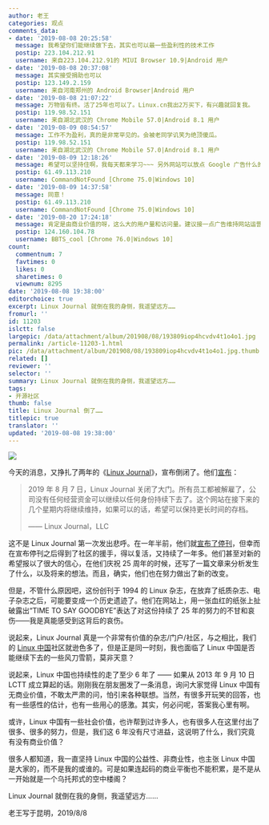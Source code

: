```yaml
---
author: 老王
categories: 观点
comments_data:
- date: '2019-08-08 20:25:58'
  message: 我希望你们能继续做下去，其实也可以最一些盈利性的技术工作
  postip: 223.104.212.91
  username: 来自223.104.212.91的 MIUI Browser 10.9|Android 用户
- date: '2019-08-08 20:37:08'
  message: 其实接受捐助也可以
  postip: 123.149.2.159
  username: 来自河南郑州的 Android Browser|Android 用户
- date: '2019-08-08 21:07:22'
  message: 万物皆有终。活了25年也可以了。Linux.cn我出2万买下，有兴趣就回复我。
  postip: 119.98.52.151
  username: 来自湖北武汉的 Chrome Mobile 57.0|Android 8.1 用户
- date: '2019-08-09 08:54:57'
  message: 工作不为盈利，真的是非常罕见的。会被老同学讥笑为绝顶傻瓜。
  postip: 119.98.52.151
  username: 来自湖北武汉的 Chrome Mobile 57.0|Android 8.1 用户
- date: '2019-08-09 12:18:26'
  message: 希望可以坚持住啊，我每天都来学习~~~ 另外网站可以放点 Google 广告什么的吧~
  postip: 61.49.113.210
  username: CommandNotFound [Chrome 75.0|Windows 10]
- date: '2019-08-09 14:37:58'
  message: 同意！
  postip: 61.49.113.210
  username: CommandNotFound [Chrome 75.0|Windows 10]
- date: '2019-08-20 17:24:18'
  message: 肯定是由商业价值的呀，这么大的用户量和访问量。建议接一点广告维持网站运营，让这个社区能存在的更长久。
  postip: 124.160.104.78
  username: BBTS_cool [Chrome 76.0|Windows 10]
count:
  commentnum: 7
  favtimes: 0
  likes: 0
  sharetimes: 0
  viewnum: 8295
date: '2019-08-08 19:38:00'
editorchoice: true
excerpt: Linux Journal 就倒在我的身侧，我遥望远方……
fromurl: ''
id: 11203
islctt: false
largepic: /data/attachment/album/201908/08/193809iop4hcvdv4t1o4o1.jpg
permalink: /article-11203-1.html
pic: /data/attachment/album/201908/08/193809iop4hcvdv4t1o4o1.jpg.thumb.jpg
related: []
reviewer: ''
selector: ''
summary: Linux Journal 就倒在我的身侧，我遥望远方……
tags:
- 开源社区
thumb: false
title: Linux Journal 倒了……
titlepic: true
translator: ''
updated: '2019-08-08 19:38:00'
---
```


![](/data/attachment/album/201908/08/193809iop4hcvdv4t1o4o1.jpg)


今天的消息，又挣扎了两年的《[Linux Journal](https://www.linuxjournal.com/)》，宣布倒闭了。他们[宣布](https://www.linuxjournal.com/content/linux-journal-ceases-publication-awkward-goodbye)：



> 
> 2019 年 8 月 7 日，Linux Journal 关闭了大门。所有员工都被解雇了，公司没有任何经营资金可以继续以任何身份持续下去了。这个网站在接下来的几个星期内将继续维持，如果可以的话，希望可以保持更长时间的存档。
> 
> 
> —— Linux Journal，LLC
> 
> 
> 


这不是 Linux Journal 第一次发出悲呼。在一年半前，他们就[宣布了停刊](/article-9106-1.html)，但幸而在宣布停刊之后得到了社区的援手，得以复活，又持续了一年多。他们甚至对新的希望报以了很大的信心，在他们庆祝 25 周年的时候，还写了一篇文章来分析发生了什么，以及将来的想法。而且，确实，他们也在努力做出了新的改变。


但是，不管什么原因吧，这份创刊于 1994 的 Linux 杂志，在放弃了纸质杂志、电子杂志之后，可能要变成一个历史遗迹了。他们在网站上，用一张血红的纸张上扯破露出“TIME TO SAY GOODBYE”表达了对这份持续了 25 年的努力的不甘和哀伤——我是真能感受到这背后的哀伤。


说起来，Linux Journal 真是一个非常有价值的杂志/门户/社区，与之相比，我们的 [Linux 中国](https://linux.cn/)社区就逊色多了，但是正是同一时刻，我也面临了 Linux 中国是否能继续下去的一些风刀雪箭，莫非天意？


说起来，Linux 中国也持续性的走了至少 6 年了 —— 如果从 2013 年 9 月 10 日 LCTT 成立算起的话。刚刚我在朋友圈发了一条消息，询问大家觉得 Linux 中国有无商业价值，不敢太严肃的问，怕引来各种联想。当然，有很多开玩笑的回答，也有一些感性的估计，也有一些用心的感激。其实，何必问呢，答案我心里有啊。


或许，Linux 中国有一些社会价值，也许帮到过许多人，也有很多人在这里付出了很多、很多的努力，但是，我们这 6 年没有尺寸进益，这说明了什么，我们究竟有没有商业价值？


很多人都知道，我一直坚持 Linux 中国的公益性、非商业性，也主张 Linux 中国是大家的，而不是我的或谁的。可是如果连起码的商业平衡也不能积累，是不是从一开始就是一个乌托邦式的空中楼阁？


Linux Journal 就倒在我的身侧，我遥望远方……


老王写于昆明，2019/8/8